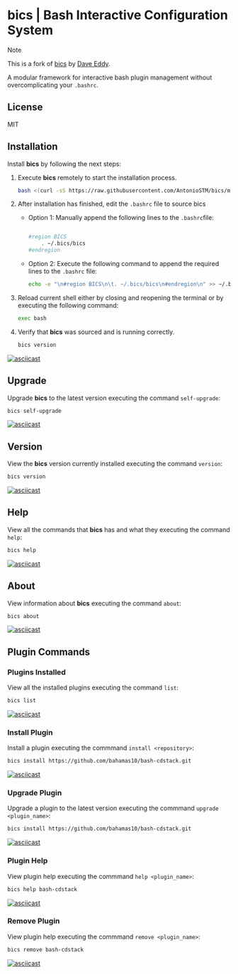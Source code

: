 # bics | Bash Interactive Configuration System

> [!NOTE]
> This is a fork of [bics](https://github.com/bahamas10/bics) by [Dave Eddy](https://github.com/bahamas10).

A modular framework for interactive bash plugin management without overcomplicating your `.bashrc`.

## License

MIT

## Installation

Install **bics** by following the next steps:

1. Execute **bics** remotely to start the installation process.

    ```bash
    bash <(curl -sS https://raw.githubusercontent.com/AntonioSTM/bics/master/bics) self-install
    ```

2. After installation has finished, edit the `.bashrc` file to source bics

    - Option 1: Manually append the following lines to the `.bashrc`file:

        ```bash

        #region BICS
            . ~/.bics/bics
        #endregion

        ```

    - Option 2: Execute the following command to append the required lines to the `.bashrc` file:

        ```bash
        echo -e "\n#region BICS\n\t. ~/.bics/bics\n#endregion\n" >> ~/.bashrc
        ```

3. Reload current shell either by closing and reopening the terminal or by executing the following command:

    ```bash
    exec bash
    ```

4. Verify that **bics** was sourced and is running correctly.

    ```bash
    bics version
    ```

[![asciicast](https://asciinema.org/a/wrM1cljHRFTWdnFeYIlVb784s.svg)](https://asciinema.org/a/wrM1cljHRFTWdnFeYIlVb784s)

## Upgrade

Upgrade **bics** to the latest version executing the command `self-upgrade`:

```bash
bics self-upgrade
```

[![asciicast](https://asciinema.org/a/03Utjd7Vncy9G9ubjbEp2TzYO.svg)](https://asciinema.org/a/03Utjd7Vncy9G9ubjbEp2TzYO)

## Version

View the **bics** version currently installed executing the command `version`:

```bash
bics version
```

[![asciicast](https://asciinema.org/a/oAy13Xi8Q69a4h3K5YkJ4jsyy.svg)](https://asciinema.org/a/oAy13Xi8Q69a4h3K5YkJ4jsyy)

## Help

View all the commands that **bics** has and what they executing the command `help`:

```bash
bics help
```

[![asciicast](https://asciinema.org/a/OrUnq531oXX9jafMWvK9Va34k.svg)](https://asciinema.org/a/OrUnq531oXX9jafMWvK9Va34k)

## About

View information about **bics** executing the command `about`:

```bash
bics about
```

[![asciicast](https://asciinema.org/a/KS4v9dYbqI1Ls6sXV0m46cLfZ.svg)](https://asciinema.org/a/KS4v9dYbqI1Ls6sXV0m46cLfZ)

## Plugin Commands

### Plugins Installed

View all the installed plugins executing the command `list`:

```bash
bics list
```

[![asciicast](https://asciinema.org/a/u4csoLfmdxtHkNYfN2scEv4Fz.svg)](https://asciinema.org/a/u4csoLfmdxtHkNYfN2scEv4Fz)

### Install Plugin

Install a plugin executing the commmand `install <repository>`:

```bash
bics install https://github.com/bahamas10/bash-cdstack.git
```

[![asciicast](https://asciinema.org/a/tXI8q1tTgS9AQtjMCj5HtfzsQ.svg)](https://asciinema.org/a/tXI8q1tTgS9AQtjMCj5HtfzsQ)

### Upgrade Plugin

Upgrade a plugin to the latest version executing the commmand `upgrade <plugin_name>`:

```bash
bics install https://github.com/bahamas10/bash-cdstack.git
```

[![asciicast](https://asciinema.org/a/hzro0WqVChKwiwW4PFACrTLTY.svg)](https://asciinema.org/a/hzro0WqVChKwiwW4PFACrTLTY)

### Plugin Help

View plugin help executing the commmand `help <plugin_name>`:

```bash
bics help bash-cdstack
```

[![asciicast](https://asciinema.org/a/lwJ17efGslaSu1oO2KGPWQEfR.svg)](https://asciinema.org/a/lwJ17efGslaSu1oO2KGPWQEfR)

### Remove Plugin

View plugin help executing the commmand `remove <plugin_name>`:

```bash
bics remove bash-cdstack
```

[![asciicast](https://asciinema.org/a/DqNlkEMGlMXMgPy4Jl1o41S3Q.svg)](https://asciinema.org/a/DqNlkEMGlMXMgPy4Jl1o41S3Q)
